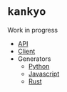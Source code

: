 # `kankyo`
Work in progress

- [API](https://github.com/moose23967/kankyo-api)
- [Client](https://github.com/moose23967/kankyo-client)
- Generators
    - [Python](https://github.com/moose23967/kankyo-python-generator)
    - [Javascript](https://github.com/moose23967/kankyo-javascript-generator)
    - [Rust](https://github.com/moose23967/kankyo-rust-generator)

